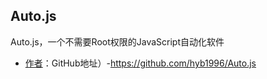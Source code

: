 ## Auto.js
Auto.js，一个不需要Root权限的JavaScript自动化软件

 - [作者](#作者)：GitHub地址）-https://github.com/hyb1996/Auto.js
